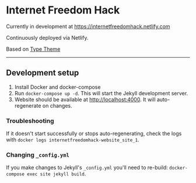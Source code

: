 # Internet Freedom Hack
Currently in development at https://internetfreedomhack.netlify.com

Continuously deployed via Netlify.

Based on [Type Theme](https://rohanchandra.github.io/type-theme/)

---
## Development setup

1. Install Docker and docker-compose
2. Run `docker-compose up -d`. This will start the Jekyll development server.
3. Website should be available at [http://localhost:4000](http://localhost:4000). It will auto-regenerate on changes.

### Troubleshooting 

If it doesn't start successfully or stops auto-regenerating, check the logs with `docker logs internetfreedomhack-website_site_1`.

### Changing `_config.yml`

If you make changes to Jekyll's `_config.yml` you'll need to re-build: `docker-compose exec site jekyll build`.